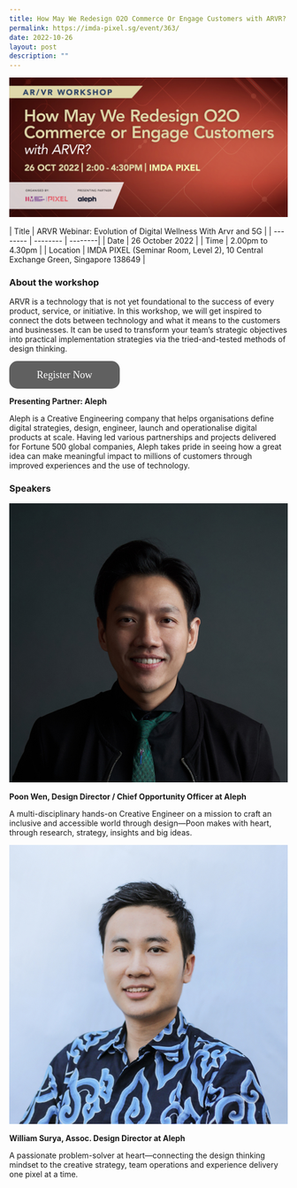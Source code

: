 ```yaml
---
title: How May We Redesign O2O Commerce Or Engage Customers with ARVR?
permalink: https://imda-pixel.sg/event/363/
date: 2022-10-26
layout: post
description: ""
---
```

![Alt text for image on Isomer site](/images/immersive-experiences/ARVR-26Oct.jpg)

| Title | ARVR Webinar: Evolution of Digital Wellness With Arvr and 5G |
| -------- | -------- | --------| 
| Date  | 26 October 2022  | 
| Time  | 2.00pm to 4.30pm  |
| Location  | IMDA PIXEL (Seminar Room, Level 2), 10 Central Exchange Green, Singapore 138649 |

### About the workshop

ARVR is a technology that is not yet foundational to the success of every product, service, or initiative. In this workshop, we will get inspired to connect the dots between technology and what it means to the customers and businesses. It can be used to transform your team’s strategic objectives into practical implementation strategies via the tried-and-tested methods of design thinking.

<a style="display: block; height: 50px; width: 200px; background: #606060; color: #ffffff; text-align: center; font-weight: Regular; font-size: 130%; line-height: 50px; font-family: Avenir; border-radius: 15px; text-decoration: none;" href="https://imda-pixel.sg/event/363">Register Now</a>



**Presenting Partner: Aleph**

Aleph is a Creative Engineering company that helps organisations define digital strategies, design, engineer, launch and operationalise digital products at scale. 
Having led various partnerships and projects delivered for Fortune 500 global companies, Aleph takes pride in seeing how a great idea can make meaningful impact to millions of customers through improved experiences and the use of technology.


### Speakers 

![Alt text for image on Isomer site](/images/immersive-experiences/Aleph_Poon.jpg) 

**Poon Wen, Design Director / Chief Opportunity Officer at Aleph**

A multi-disciplinary hands-on Creative Engineer on a mission to craft an inclusive and accessible world through design—Poon makes with heart, through research, strategy, insights and big ideas.

![Alt text for image on Isomer site](/images/immersive-experiences/Aleph_William.jpg) 

**William Surya, Assoc. Design Director at Aleph**

A passionate problem-solver at  heart—connecting the design thinking mindset to the creative strategy, team operations and experience delivery one pixel at a time.
